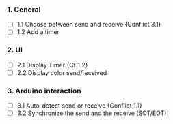 ### 1. General

- [ ] 1.1 Choose between send and receive {Conflict 3.1} 
- [ ] 1.2 Add a timer 

### 2. UI

- [ ] 2.1 Display Timer {Cf 1.2} 
- [ ] 2.2 Display color send/received 

### 3. Arduino interaction

- [ ] 3.1 Auto-detect send or receive {Conflict 1.1} 
- [ ] 3.2 Synchronize the send and the receive (SOT/EOT)
